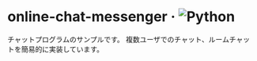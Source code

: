 # online-chat-messenger &middot; ![Python](https://img.shields.io/badge/Python-3776AB?logo=python&logoColor=white)

チャットプログラムのサンプルです。
複数ユーザでのチャット、ルームチャットを簡易的に実装しています。
